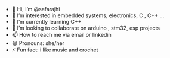 - 👋 Hi, I’m @safarajhi
- 👀 I’m interested in embedded systems, electronics, C , C++ ...
- 🌱 I’m currently learning C++
- 💞️ I’m looking to collaborate on arduino , stm32, esp projects
- 📫 How to reach me via email or linkedin
- 😄 Pronouns: she/her
- ⚡ Fun fact: i like music and crochet 

<!---
safarajhi/safarajhi is a ✨ special ✨ repository because its `README.md` (this file) appears on your GitHub profile.
You can click the Preview link to take a look at your changes.
--->

